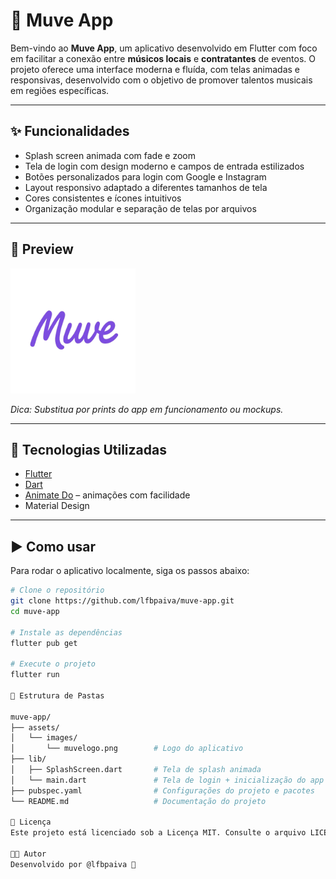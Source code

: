 # 🎵 Muve App

Bem-vindo ao **Muve App**, um aplicativo desenvolvido em Flutter com foco em facilitar a conexão entre **músicos locais** e **contratantes** de eventos. O projeto oferece uma interface moderna e fluída, com telas animadas e responsivas, desenvolvido com o objetivo de promover talentos musicais em regiões específicas.

---

## ✨ Funcionalidades

- Splash screen animada com fade e zoom
- Tela de login com design moderno e campos de entrada estilizados
- Botões personalizados para login com Google e Instagram
- Layout responsivo adaptado a diferentes tamanhos de tela
- Cores consistentes e ícones intuitivos
- Organização modular e separação de telas por arquivos

---

## 📱 Preview

<img src="assets/images/muvelogo.png" alt="Logo Muve" width="200">

*Dica: Substitua por prints do app em funcionamento ou mockups.*

---

## 🧪 Tecnologias Utilizadas

- [Flutter](https://flutter.dev/)
- [Dart](https://dart.dev/)
- [Animate Do](https://pub.dev/packages/animate_do) – animações com facilidade
- Material Design

---

## ▶️ Como usar

Para rodar o aplicativo localmente, siga os passos abaixo:

```bash
# Clone o repositório
git clone https://github.com/lfbpaiva/muve-app.git
cd muve-app

# Instale as dependências
flutter pub get

# Execute o projeto
flutter run

📁 Estrutura de Pastas

muve-app/
├── assets/
│   └── images/
│       └── muvelogo.png        # Logo do aplicativo
├── lib/
│   ├── SplashScreen.dart       # Tela de splash animada
│   └── main.dart               # Tela de login + inicialização do app
├── pubspec.yaml                # Configurações do projeto e pacotes
└── README.md                   # Documentação do projeto

📄 Licença
Este projeto está licenciado sob a Licença MIT. Consulte o arquivo LICENSE para mais detalhes.

👨‍💻 Autor
Desenvolvido por @lfbpaiva 💜
